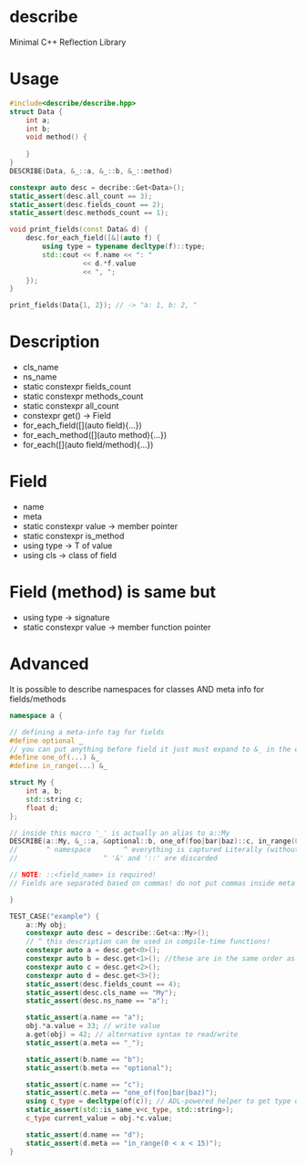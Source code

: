 # describe
Minimal C++ Reflection Library

# Usage

```cpp
#include<describe/describe.hpp>
struct Data {   
    int a;
    int b;
    void method() {
    
    }
}
DESCRIBE(Data, &_::a, &_::b, &_::method)

constexpr auto desc = decribe::Get<Data>();
static_assert(desc.all_count == 3);
static_assert(desc.fields_count == 2);
static_assert(desc.methods_count == 1);

void print_fields(const Data& d) {  
    desc.for_each_field([&](auto f) {   
        using type = typename decltype(f)::type;
        std::cout << f.name << ": " 
                  << d.*f.value
                  << ", ";
    });
}

print_fields(Data{1, 2}); // -> "a: 1, b: 2, "

```

# Description
* cls_name
* ns_name
* static constexpr fields_count
* static constexpr methods_count
* static constexpr all_count
* constexpr get<idx>() -> Field
* for_each_field([](auto field){...})
* for_each_method([](auto method){...})
* for_each([](auto field/method){...})

# Field
* name
* meta
* static constexpr value -> member pointer
* static constexpr is_method
* using type -> T of value
* using cls -> class of field

# Field (method) is same but
* using type -> signature
* static constexpr value -> member function pointer

# Advanced

It is possible to describe namespaces for classes AND meta info for fields/methods

```cpp
namespace a {

// defining a meta-info tag for fields
#define optional _
// you can put anything before field it just must expand to &_ in the end
#define one_of(...) &_
#define in_range(...) &_

struct My {
    int a, b;
    std::string c;
    float d;
};

// inside this macro '_' is actually an alias to a::My
DESCRIBE(a::My, &_::a, &optional::b, one_of(foo|bar|baz)::c, in_range(0 < x < 15)::d)
//       ^ namespace        ^ everything is captured Literally (without macro expansion)
//                     ^ '&' and '::' are discarded

// NOTE: ::<field_name> is required!
// Fields are separated based on commas! do not put commas inside meta data!

}

TEST_CASE("example") {
    a::My obj;
    constexpr auto desc = describe::Get<a::My>();
    // ^ this description can be used in compile-time functions!
    constexpr auto a = desc.get<0>();
    constexpr auto b = desc.get<1>(); //these are in the same order as in DESCRIBE()
    constexpr auto c = desc.get<2>();
    constexpr auto d = desc.get<3>();
    static_assert(desc.fields_count == 4);
    static_assert(desc.cls_name == "My");
    static_assert(desc.ns_name == "a");

    static_assert(a.name == "a");
    obj.*a.value = 33; // write value
    a.get(obj) = 42; // alternative syntax to read/write
    static_assert(a.meta == "_");

    static_assert(b.name == "b");
    static_assert(b.meta == "optional");

    static_assert(c.name == "c");
    static_assert(c.meta == "one_of(foo|bar|baz)");
    using c_type = decltype(of(c)); // ADL-powered helper to get type of field;
    static_assert(std::is_same_v<c_type, std::string>);
    c_type current_value = obj.*c.value;

    static_assert(d.name == "d");
    static_assert(d.meta == "in_range(0 < x < 15)");
}
```
